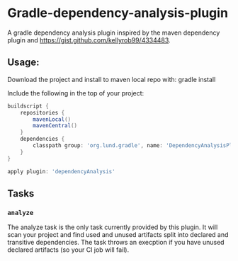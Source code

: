 # Gradle-dependency-analysis-plugin

A gradle dependency analysis plugin inspired by the maven dependency plugin and https://gist.github.com/kellyrob99/4334483.

## Usage:

Download the project and install to maven local repo with: gradle install

Include the following in the top of your project:

```groovy
buildscript {
    repositories {
        mavenLocal()
        mavenCentral()
    }
    dependencies {
        classpath group: 'org.lund.gradle', name: 'DependencyAnalysisPlugin', version: '1.0.3'
    }
}

apply plugin: 'dependencyAnalysis'
```

## Tasks
### `analyze`
The analyze task is the only task currently provided by this plugin.
It will scan your project and find used and unused artifacts split into declared and transitive dependencies.
The task throws an execption if you have unused declared artifacts (so your CI job will fail).
